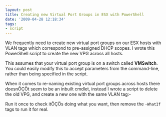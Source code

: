 ```yaml
---
layout: post
title: Creating new Virtual Port Groups in ESX with PowerShell
date: '2009-04-28 12:18:34'
tags:
- script
---
```



We frequently need to create new virtual port groups on our ESX hosts with VLAN tags which correspond to pre-assigned DHCP scopes. I wrote this PowerShell script to create the new VPG across all hosts.

<script src="https://gist.github.com/GuruAnt/7213844.js"></script>

This assumes that your virtual port group is on a switch called **VMSwitch**. You could easily modify this to accept parameters from the command-line, rather than being specified in the script.

When it comes to re-naming existing virtual port groups across hosts there doesnÔÇÖt seem to be an inbuilt cmdlet, instead I wrote a script to delete the old VPG, and create a new one with the same VLAN tag:-

<script src="https://gist.github.com/GuruAnt/7213887.js"></script>

Run it once to check itÔÇÖs doing what you want, then remove the `-WhatIf` tags to run it for real.


